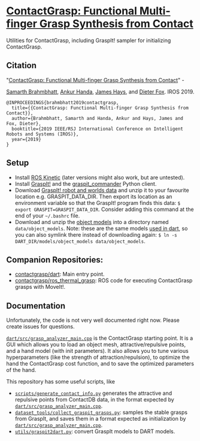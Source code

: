 # [ContactGrasp: Functional Multi-finger Grasp Synthesis from Contact](https://contactdb.cc.gatech.edu/contactgrasp.html)

Utilities for ContactGrasp, including GraspIt! sampler for initializing ContactGrasp.

## Citation

"[ContactGrasp: Functional Multi-finger Grasp Synthesis from Contact](https://arxiv.org/abs/1904.03754)" -

[Samarth Brahmbhatt](https://samarth-robo.github.io),
[Ankur Handa](https://ankurhanda.github.io/),
[James Hays](https://www.cc.gatech.edu/~hays/), and
[Dieter Fox](https://research.nvidia.com/node/2945). IROS 2019.

```
@INPROCEEDINGS{brahmbhatt2019contactgrasp,
  title={{ContactGrasp: Functional Multi-finger Grasp Synthesis from Contact}},
  author={Brahmbhatt, Samarth and Handa, Ankur and Hays, James and Fox, Dieter},
  booktitle={2019 IEEE/RSJ International Conference on Intelligent Robots and Systems (IROS)},
  year={2019}
}
```

## Setup
- Install [ROS Kinetic](http://wiki.ros.org/kinetic/Installation) (later versions might also work, but are untested).
- Install [GraspIt!](https://graspit-simulator.github.io) and the [graspit_commander](https://github.com/graspit-simulator/graspit_commander) Python client.
- Download [GraspIt! robot and worlds data](https://github.com/contactgrasp/contactgrasp_data/blob/master/graspit.zip) and unzip it to your favourite location e.g. GRASPIT_DATA_DIR. Then export its location as an environment variable so that the GraspIt! program finds this data: `$ export GRASPIT=GRASPIT_DATA_DIR`. Consider adding this command at the end of your `~/.bashrc` file.
- Download and unzip the [object models](https://github.com/contactgrasp/contactgrasp_data/blob/master/object_models.zip) into a directory named `data/object_models`. Note: these are the same models [used in dart](https://github.com/contactgrasp/dart#setup), so you can also symlink there instead of downloading again: `$ ln -s DART_DIR/models/object_models data/object_models`.

## Companion Repositories:

- [contactgrasp/dart](https://github.com/contactgrasp/dart): Main entry point.
- [contactgrasp/ros_thermal_grasp](https://github.com/contactgrasp/ros_thermal_grasp): ROS code for executing ContactGrasp grasps with MoveIt!.

## Documentation

Unfortunately, the code is not very well documented right now. Please create issues for questions.

[`dart/src/grasp_analyzer_main.cpp`](https://github.com/contactgrasp/dart/blob/master/src/grasp_analyzer.cpp) is the ContactGrasp starting point. It is a GUI which allows you to load an object mesh, attractive/repulsive points, and a hand model (with init parameters). It also allows you to tune various hyperparameters (like the strength of attraction/repulsion), to optimize the hand the ContactGrasp cost function, and to save the optimized parameters of the hand.

This repository has some useful scripts, like

- [`scripts/generate_contact_info.py`](scripts/generate_contact_info.py) generates the attractive and repulsive points from ContactDB data, in the format expected by [`dart/src/grasp_analyzer_main.cpp`](https://github.com/contactgrasp/dart/blob/master/src/grasp_analyzer.cpp).
- [`dataset_tools/collect_graspit_grasps.py`](dataset_tools/collect_graspit_grasps.py): samples the stable grasps from GraspIt, and saves them in a format expected as initialization by [`dart/src/grasp_analyzer_main.cpp`](https://github.com/contactgrasp/dart/blob/master/src/grasp_analyzer.cpp).
- [`utils/graspit2dart.py`](utils/graspit2dart.py): convert GraspIt models to DART models.

